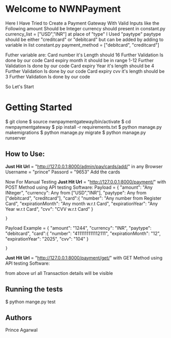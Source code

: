 # Welcome to NWNPayment

Here I Have Tried to Create a Payment Gateway With Valid Inputs like the Following
amount Should be Integer
currency should present in constant.py currency_list = ["USD","INR"]
at place of "type" I Used "paytype"
paytype should be either "creditcard" or "debitcard"
but can be added by adding to variable in list constant.py payment_method = ["debitcard", "creditcard"]

Futher variable are:
Card number it's Length should 16 Further Validation Is done by our code
Card expiry month it should be in range 1-12 Further Validation Is done by our code
Card expiry Year it's length should be 4 Further Validation Is done by our code
Card expiry cvv it's length should be 3 Further Validation Is done by our code

So Let's Start

# Getting Started

$ git clone 
$ source nwnpaymentgateway/bin/activate
$ cd nwnpaymentgateway
$ pip install -r requirements.txt
$ python manage.py makemigrations
$ python manage.py migrate
$ python manage.py runserver


## How to Use:

**Just Hit Url** = "http://127.0.0.1:8000/admin/pay/cards/add/" in any Browser
Username = "prince"
Passord = "9653"
Add the cards


Now For Manual Testing 
**Just Hit Url** = "http://127.0.0.1:8000/payment/" with POST Method using API testing Software:
Payload = 
    {
    "amount": "Any INteger",
    "currency": Any from  ["USD","INR"],
    "paytype": Any from ["debitcard", "creditcard"],
    "card":{
        "number": "Any number from Register Card",
        "expirationMonth": "Any month w.r.t Card",
        "expirationYear": "Any Year w.r.t Card",
        "cvv": "CVV w.r.t Card"
    }

    }
Payload Example =
    {
    "amount": "1244",
    "currency": "INR",
    "paytype": "debitcard",
    "card":{
        "number": "4111111111112111",
        "expirationMonth": "12",
        "expirationYear": "2025",
        "cvv": "104"
    }

    }


**Just Hit Url** = "http://127.0.0.1:8000/payment/get/" with GET Method using API testing Software:

from above url all Transaction details will be visible

## Running the tests

$ python mange.py test 

## Authors
Prince Agarwal
